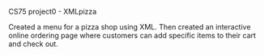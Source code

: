 CS75 project0 - XMLpizza

Created a menu for a pizza shop using XML.  Then created an interactive online ordering page where customers can add specific items
to their cart and check out.
